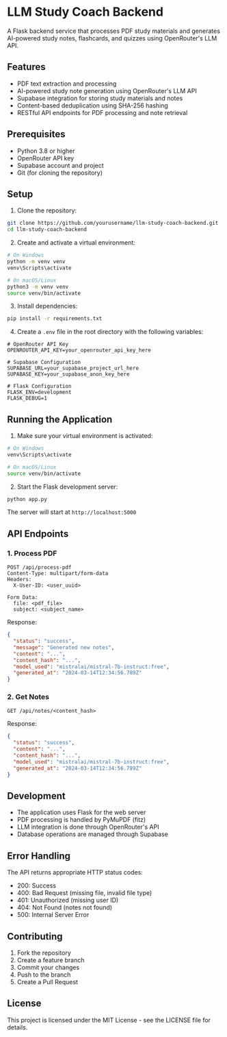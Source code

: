 # LLM Study Coach Backend

A Flask backend service that processes PDF study materials and generates AI-powered study notes, flashcards, and quizzes using OpenRouter's LLM API.

## Features

- PDF text extraction and processing
- AI-powered study note generation using OpenRouter's LLM API
- Supabase integration for storing study materials and notes
- Content-based deduplication using SHA-256 hashing
- RESTful API endpoints for PDF processing and note retrieval

## Prerequisites

- Python 3.8 or higher
- OpenRouter API key
- Supabase account and project
- Git (for cloning the repository)

## Setup

1. Clone the repository:
```bash
git clone https://github.com/yourusername/llm-study-coach-backend.git
cd llm-study-coach-backend
```

2. Create and activate a virtual environment:
```bash
# On Windows
python -m venv venv
venv\Scripts\activate

# On macOS/Linux
python3 -m venv venv
source venv/bin/activate
```

3. Install dependencies:
```bash
pip install -r requirements.txt
```

4. Create a `.env` file in the root directory with the following variables:
```env
# OpenRouter API Key
OPENROUTER_API_KEY=your_openrouter_api_key_here

# Supabase Configuration
SUPABASE_URL=your_supabase_project_url_here
SUPABASE_KEY=your_supabase_anon_key_here

# Flask Configuration
FLASK_ENV=development
FLASK_DEBUG=1
```

## Running the Application

1. Make sure your virtual environment is activated:
```bash
# On Windows
venv\Scripts\activate

# On macOS/Linux
source venv/bin/activate
```

2. Start the Flask development server:
```bash
python app.py
```

The server will start at `http://localhost:5000`

## API Endpoints

### 1. Process PDF
```http
POST /api/process-pdf
Content-Type: multipart/form-data
Headers:
  X-User-ID: <user_uuid>

Form Data:
  file: <pdf_file>
  subject: <subject_name>
```

Response:
```json
{
  "status": "success",
  "message": "Generated new notes",
  "content": "...",
  "content_hash": "...",
  "model_used": "mistralai/mistral-7b-instruct:free",
  "generated_at": "2024-03-14T12:34:56.789Z"
}
```

### 2. Get Notes
```http
GET /api/notes/<content_hash>
```

Response:
```json
{
  "status": "success",
  "content": "...",
  "content_hash": "...",
  "model_used": "mistralai/mistral-7b-instruct:free",
  "generated_at": "2024-03-14T12:34:56.789Z"
}
```

## Development

- The application uses Flask for the web server
- PDF processing is handled by PyMuPDF (fitz)
- LLM integration is done through OpenRouter's API
- Database operations are managed through Supabase

## Error Handling

The API returns appropriate HTTP status codes:
- 200: Success
- 400: Bad Request (missing file, invalid file type)
- 401: Unauthorized (missing user ID)
- 404: Not Found (notes not found)
- 500: Internal Server Error

## Contributing

1. Fork the repository
2. Create a feature branch
3. Commit your changes
4. Push to the branch
5. Create a Pull Request

## License

This project is licensed under the MIT License - see the LICENSE file for details. 
